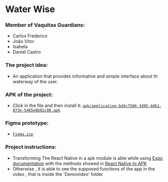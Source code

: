 # Water Wise

### Member of Vaquitas Guardians: 
* Carlos Frederico
* João Vitor
* Isabela 
* Daniel Castro

### The project idea:
* An application that provides informative and simple interface about th waterway of the user.

### APK of the project:
* Click in the file and then install it: [`apk/application-bd4c7566-3d95-4db1-873e-5465e0b81c00.apk`](https://github.com/danielbirenbaum/WaterWise/tree/main/apk)

### Figma prototype:
* [`Figma.zip`](https://github.com/danielbirenbaum/WaterWise/blob/main/Figma.zip)


### Project instructions:
* Transforming The React Native in a apk module is able while using [Expo documentation](https://expo.dev/) with the methods showed in [React Native to APK](https://www.youtube.com/watch?v=3j9DcRCxrFg)
* Otherwise , it is able to see the supposed functions of the app in the video , that is inside the 'Demovideo' folder



